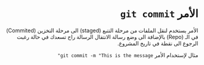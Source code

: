 <div dir = rtl>

# الأمر `git commit`

الأمر يستخدم لنقل الملفات من مرحلة التتبع (staged) الى مرحلة التخزين (Commited) في الـ (Repo) بالإضافة الى وضع رسالة الانتقال الرسالة راح تسعدك في حالة رغبت الرجوع الى نقطة في تاريخ المشروع.

مثال لإستخدام الأمر  `git commit -m "This is the message" `



</div>